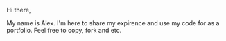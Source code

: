 Hi there,

My name is Alex. I'm here to share my expirence and use my code for as a portfolio. Feel free to copy, fork and etc.
